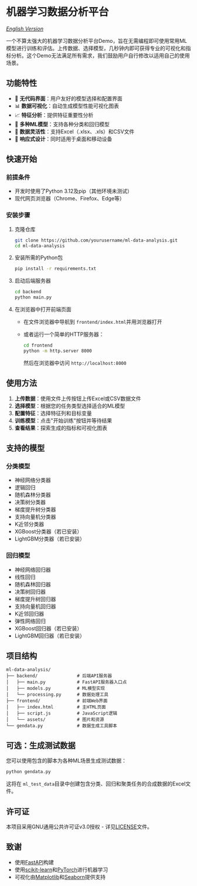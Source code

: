 # 机器学习数据分析平台

*[English Version](README.md)*

一个不算太强大的机器学习数据分析平台Demo，旨在无需编程即可使用常用ML模型进行训练和评估。上传数据、选择模型，几秒钟内即可获得专业的可视化和指标分析。这个Demo无法满足所有需求，我们鼓励用户自行修改以适用自己的使用场景。
## 功能特性

- 🚀 **无代码界面**：用户友好的模型选择和配置界面
- 📊 **数据可视化**：自动生成模型性能可视化图表
- 📈 **特征分析**：提供特征重要性分析
- 🔄 **多种ML模型**：支持各种分类和回归模型
- 📁 **数据灵活性**：支持Excel（.xlsx、.xls）和CSV文件
- 📱 **响应式设计**：同时适用于桌面和移动设备

## 快速开始

### 前提条件

- 开发时使用了Python 3.12及pip（其他环境未测试）
- 现代网页浏览器（Chrome、Firefox、Edge等）

### 安装步骤

1. 克隆仓库

   ```bash
   git clone https://github.com/yourusername/ml-data-analysis.git
   cd ml-data-analysis
   ```
2. 安装所需的Python包

   ```bash
   pip install -r requirements.txt
   ```
3. 启动后端服务器

   ```bash
   cd backend
   python main.py
   ```
4. 在浏览器中打开前端页面

   - 在文件浏览器中导航到 `frontend/index.html`并用浏览器打开
   - 或者运行一个简单的HTTP服务器：
     ```bash
     cd frontend
     python -m http.server 8000
     ```

     然后在浏览器中访问 `http://localhost:8000`

## 使用方法

1. **上传数据**：使用文件上传按钮上传Excel或CSV数据文件
2. **选择模型**：根据您的任务类型选择适合的ML模型
3. **配置特征**：选择特征列和目标变量
4. **训练模型**：点击"开始训练"按钮并等待结果
5. **查看结果**：探索生成的指标和可视化图表

## 支持的模型

### 分类模型

- 神经网络分类器
- 逻辑回归
- 随机森林分类器
- 决策树分类器
- 梯度提升树分类器
- 支持向量机分类器
- K近邻分类器
- XGBoost分类器（若已安装）
- LightGBM分类器（若已安装）

### 回归模型

- 神经网络回归器
- 线性回归
- 随机森林回归器
- 决策树回归器
- 梯度提升树回归器
- 支持向量机回归器
- K近邻回归器
- 弹性网络回归
- XGBoost回归器（若已安装）
- LightGBM回归器（若已安装）

## 项目结构

```
ml-data-analysis/
├── backend/               # 后端API服务器
│   ├── main.py            # FastAPI服务器入口点
│   ├── models.py          # ML模型实现
│   └── processing.py      # 数据处理工具
├── frontend/              # 前端Web界面
│   ├── index.html         # 主HTML页面
│   ├── script.js          # JavaScript逻辑
│   └── assets/            # 图片和资源
└── gendata.py             # 数据生成工具脚本
```

## 可选：生成测试数据

您可以使用包含的脚本为各种ML场景生成测试数据：

```bash
python gendata.py
```

这将在 `ml_test_data`目录中创建包含分类、回归和聚类任务的合成数据的Excel文件。

## 许可证

本项目采用GNU通用公共许可证v3.0授权 - 详见[LICENSE](LICENSE)文件。

## 致谢

- 使用[FastAPI](https://fastapi.tiangolo.com/)构建
- 使用[scikit-learn](https://scikit-learn.org/)和[PyTorch](https://pytorch.org/)进行机器学习
- 可视化由[Matplotlib](https://matplotlib.org/)和[Seaborn](https://seaborn.pydata.org/)提供支持
